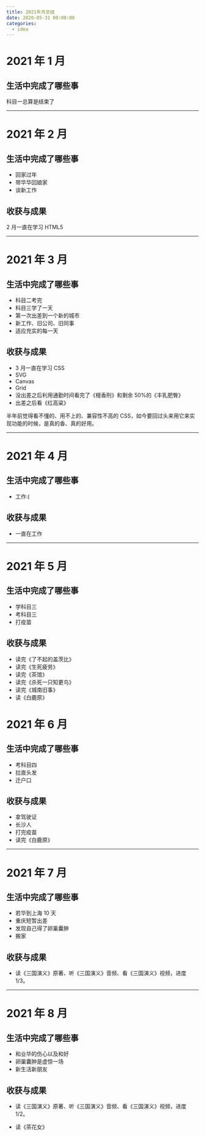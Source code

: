 ```yaml
---
title: 2021年月总结
date: 2020-05-31 00:00:00
categories:
  - idea
---
```


# 2021 年 1 月

## 生活中完成了哪些事

科目一总算是结束了

---

# 2021 年 2 月

## 生活中完成了哪些事

- 回家过年
- 带华华回娘家
- 谈新工作

## 收获与成果

2 月一直在学习 HTML5

---

# 2021 年 3 月

## 生活中完成了哪些事

- 科目二考完
- 科目三学了一天
- 第一次出差到一个新的城市
- 新工作、旧公司、旧同事
- 适应充实的每一天

## 收获与成果

- 3 月一直在学习 CSS
- SVG
- Canvas
- Grid
- 没出差之后利用通勤时间看完了《檀香刑》和剩余 50%的《丰乳肥臀》
- 出差之后看《红高粱》

半年前觉得看不懂的、用不上的、兼容性不高的 CSS，如今要回过头来用它来实现功能的时候，是真的香、真的好用。

---

# 2021 年 4 月

## 生活中完成了哪些事

- 工作:(

## 收获与成果

- 一直在工作

---

# 2021 年 5 月

## 生活中完成了哪些事

- 学科目三
- 考科目三
- 打疫苗

## 收获与成果

- 读完《了不起的盖茨比》
- 读完《生死疲劳》
- 读完《茶馆》
- 读完《杀死一只知更鸟》
- 读完《城南旧事》
- 读《白鹿原》

# 2021 年 6 月

## 生活中完成了哪些事

- 考科目四
- 拉直头发
- 迁户口

## 收获与成果

- 拿驾驶证
- 长沙人
- 打完疫苗
- 读完《白鹿原》

---

# 2021 年 7 月

## 生活中完成了哪些事

- 若华到上海 10 天
- 重庆短暂出差
- 发现自己得了卵巢囊肿
- 搬家

## 收获与成果

- 读《三国演义》原著、听《三国演义》音频、看《三国演义》视频，进度 1/3。

---

# 2021 年 8 月

## 生活中完成了哪些事

- 和业华的伤心以及和好
- 卵巢囊肿是虚惊一场
- 新生活新朋友

## 收获与成果

- 读《三国演义》原著、听《三国演义》音频、看《三国演义》视频，进度 1/2。

- 读《茶花女》
